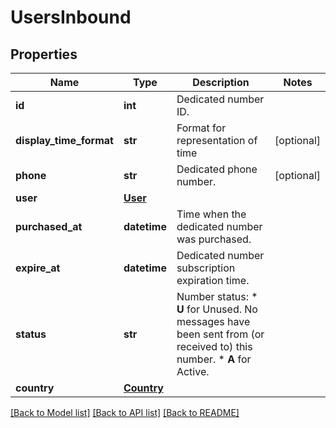 # UsersInbound

## Properties
Name | Type | Description | Notes
------------ | ------------- | ------------- | -------------
**id** | **int** | Dedicated number ID. | 
**display_time_format** | **str** | Format for representation of time | [optional] 
**phone** | **str** | Dedicated phone number. | [optional] 
**user** | [**User**](User.md) |  | 
**purchased_at** | **datetime** | Time when the dedicated number was purchased. | 
**expire_at** | **datetime** | Dedicated number subscription expiration time. | 
**status** | **str** | Number status: *   **U** for Unused. No messages have been sent from (or received to) this number. *   **A** for Active.  | 
**country** | [**Country**](Country.md) |  | 

[[Back to Model list]](../README.md#documentation-for-models) [[Back to API list]](../README.md#documentation-for-api-endpoints) [[Back to README]](../README.md)


